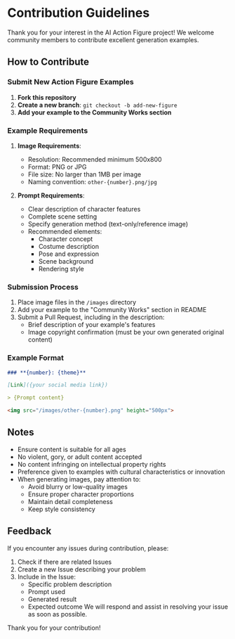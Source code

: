 # Contribution Guidelines

Thank you for your interest in the AI Action Figure project! We welcome community members to contribute excellent generation examples.

## How to Contribute

### Submit New Action Figure Examples

1. **Fork this repository**
2. **Create a new branch**: `git checkout -b add-new-figure`
3. **Add your example to the Community Works section**

### Example Requirements

1. **Image Requirements**:
   - Resolution: Recommended minimum 500x800
   - Format: PNG or JPG
   - File size: No larger than 1MB per image
   - Naming convention: `other-{number}.png/jpg`

2. **Prompt Requirements**:
   - Clear description of character features
   - Complete scene setting
   - Specify generation method (text-only/reference image)
   - Recommended elements:
     - Character concept
     - Costume description
     - Pose and expression
     - Scene background
     - Rendering style

### Submission Process

1. Place image files in the `/images` directory
2. Add your example to the "Community Works" section in README
3. Submit a Pull Request, including in the description:
   - Brief description of your example's features
   - Image copyright confirmation (must be your own generated original content)

### Example Format

```markdown
### **{number}: {theme}**

[Link]({your social media link})

> {Prompt content}

<img src="/images/other-{number}.png" height="500px">
```

## Notes
- Ensure content is suitable for all ages
- No violent, gory, or adult content accepted
- No content infringing on intellectual property rights
- Preference given to examples with cultural characteristics or innovation
- When generating images, pay attention to:
  - Avoid blurry or low-quality images
  - Ensure proper character proportions
  - Maintain detail completeness
  - Keep style consistency
## Feedback
If you encounter any issues during contribution, please:

1. Check if there are related Issues
2. Create a new Issue describing your problem
3. Include in the Issue:
   - Specific problem description
   - Prompt used
   - Generated result
   - Expected outcome
We will respond and assist in resolving your issue as soon as possible.

Thank you for your contribution!